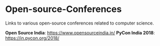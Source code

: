 # Open-source-Conferences
Links to various open-source conferences related to computer science.

**Open Source India**: https://www.opensourceindia.in/
**PyCon India 2018**: https://in.pycon.org/2018/
